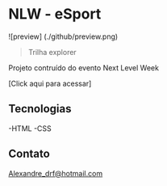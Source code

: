 # NLW - eSport 

![preview] (./github/preview.png)

> Trilha explorer

Projeto contruído do evento Next Level Week 

[Click aqui para acessar] 


## Tecnologias

-HTML 
-CSS

## Contato 

Alexandre_drf@hotmail.com